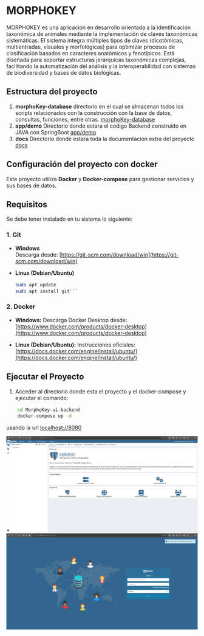 # MORPHOKEY
MORPHOKEY es una aplicación en desarrollo orientada a la identificación taxonómica de animales mediante la implementación de claves taxonómicas sistemáticas. El sistema integra múltiples tipos de claves (dicotómicas, multientradas, visuales y morfológicas) para optimizar procesos de clasificación basados en caracteres anatómicos y fenotípicos. Está diseñada para soportar estructuras jerárquicas taxonómicas complejas, facilitando la automatización del análisis y la interoperabilidad con sistemas de biodiversidad y bases de datos biológicas.

## Estructura del proyecto
1. **morphoKey-database**
    directorio en el cual se almacenan todos los scripts relacionados con la construcción con la base de datos, consultas, funciones, entre otras.
    [morphoKey-database](https://github.com/Luis-For/MorphoKey-ui-backend/tree/main/morphoKey-database)
2. **app/demo**
    Directorio donde estara el codigo Backend construido en JAVA con SpringBoot
   [app/demo](https://github.com/Luis-For/MorphoKey-ui-backend/tree/main/app/demo)
3. **docs**
    Directorio donde estara toda la documentación extra del proyecto
    [docs](https://github.com/Luis-For/MorphoKey-ui-backend/tree/main/docs)

## Configuración del proyecto con docker
Este proyecto utiliza **Docker** y **Docker-compose** para gestionar servicios y sus bases de datos.

## Requisitos
Se debe tener instalado en tu sistema lo siguiente:

### 1. Git

- **Windows**  
  Descarga desde: [https://git-scm.com/download/win](https://git-scm.com/download/win)

- **Linux (Debian/Ubuntu)**  
  ```bash
  sudo apt update
  sudo apt install git``` 

### 2. Docker
- **Windows:**
Descarga Docker Desktop desde:[https://www.docker.com/products/docker-desktop](https://www.docker.com/products/docker-desktop)

- **Linux (Debian/Ubuntu):**
Instrucciones oficiales: [https://docs.docker.com/engine/install/ubuntu/](https://docs.docker.com/engine/install/ubuntu/)

## Ejecutar el Proyecto
1. Acceder al directorio donde esta el proyecto y el docker-compose y ejecutar el comando:
```bash 
    cd MorphoKey-ui-backend 
    docker-compose up -d
```
usando la url [localhost://8080](localhost://8080)

![Login](docs/images/captura_pgadmin_home_localhost.png)
![Home](docs/images/captura_pgadmin_localhost.png)